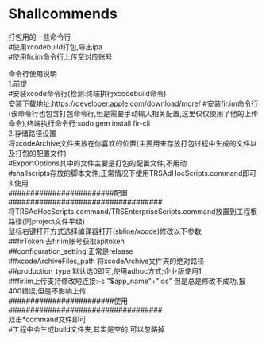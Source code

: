 # Shallcommends
打包用的一些命令行<br/>
#使用xcodebuild打包,导出ipa<br/>
#使用fir.im命令行上传至对应账号<br/>

命令行使用说明<br/>
1.前提<br/>
#安装xcode命令行(检测:终端执行xcodebuild命令)<br/>
安装下载地址:https://developer.apple.com/download/more/
#安装fir.im命令行(该命令行也包含打包命令行,但是需要手动输入相关配置,这里仅仅使用了他的上传命令),终端执行命令行:sudo gem install fir-cli <br/>
2.存储路径设置<br/>
将xcodeArchive文件夹放在你喜欢的位置(主要用来存放打包过程中生成的文件以及打包的配置文件)<br/>
#ExportOptions其中的文件主要是打包的配置文件,不用动<br/>
#shallscripts存放的脚本文件,正常情况下使用TRSAdHocScripts.command即可<br/>
3.使用<br/>
########################配置###################################<br/>
将TRSAdHocScripts.command/TRSEnterpriseScripts.command放置到工程根路径(同project文件平级)<br/>
鼠标右键打开方式选择编译器打开(sbline/xocde)修改以下参数<br/>
  ##firToken  去fir.im账号获取apitoken<br/>
  ##configuration_setting 正常是release<br/>
  ##xcodeArchiveFiles_path  将xcodeArchive文件夹的绝对路径<br/>
  ##production_type   默认选0即可,使用adhoc方式;企业版使用1<br/>
  ##fir.im上传支持修改短连接:-s "$app_name"+"ios"  但是总是修改不成功,报400错误,但是不影响上传<br/>
########################使用###################################<br/>
双击*command文件即可<br/>
#工程中会生成build文件夹,其实是空的,可以忽略掉<br/>
